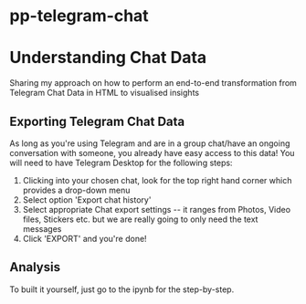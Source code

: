 # pp-telegram-chat
# Understanding Chat Data
Sharing my approach on how to perform an end-to-end transformation from Telegram Chat Data in HTML to visualised insights

## Exporting Telegram Chat Data
As long as you're using Telegram and are in a group chat/have an ongoing conversation with someone, you already have easy access to this data! You will need to have Telegram Desktop for the following steps:

1. Clicking into your chosen chat, look for the top right hand corner which provides a drop-down menu
2. Select option 'Export chat history'
3. Select appropriate Chat export settings -- it ranges from Photos, Video files, Stickers etc. but we are really going to only need the text messages
4. Click 'EXPORT' and you're done!


## Analysis
To built it yourself, just go to the ipynb for the step-by-step.

